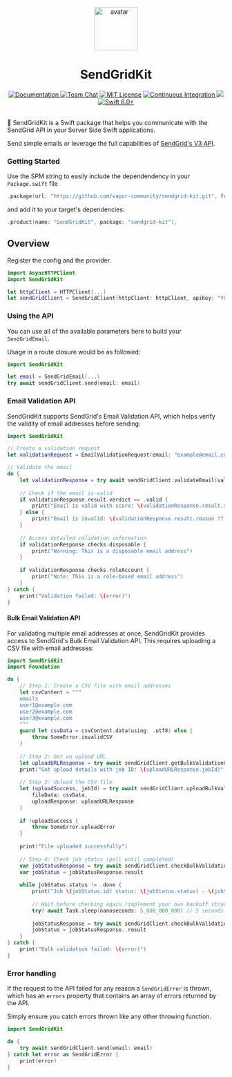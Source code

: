<div align="center">
    <img src="https://avatars.githubusercontent.com/u/26165732?s=200&v=4" width="100" height="100" alt="avatar" />
    <h1>SendGridKit</h1>
    <a href="https://swiftpackageindex.com/vapor-community/sendgrid-kit/documentation">
        <img src="https://design.vapor.codes/images/readthedocs.svg" alt="Documentation">
    </a>
    <a href="https://discord.gg/vapor"><img src="https://design.vapor.codes/images/discordchat.svg" alt="Team Chat"></a>
    <a href="LICENSE"><img src="https://design.vapor.codes/images/mitlicense.svg" alt="MIT License"></a>
    <a href="https://github.com/vapor-community/sendgrid-kit/actions/workflows/test.yml">
        <img src="https://img.shields.io/github/actions/workflow/status/vapor-community/sendgrid-kit/test.yml?event=push&style=plastic&logo=github&label=tests&logoColor=%23ccc" alt="Continuous Integration">
    </a>
    <a href="https://codecov.io/github/vapor-community/sendgrid-kit">
        <img src="https://img.shields.io/codecov/c/github/vapor-community/sendgrid-kit?style=plastic&logo=codecov&label=codecov">
    </a>
    <a href="https://swift.org">
        <img src="https://design.vapor.codes/images/swift60up.svg" alt="Swift 6.0+">
    </a>
</div>
<br>

📧 SendGridKit is a Swift package that helps you communicate with the SendGrid API in your Server Side Swift applications.

Send simple emails or leverage the full capabilities of [SendGrid's V3 API](https://www.twilio.com/docs/sendgrid/api-reference/mail-send/mail-send).

### Getting Started

Use the SPM string to easily include the dependendency in your `Package.swift` file

```swift
.package(url: "https://github.com/vapor-community/sendgrid-kit.git", from: "3.0.0"),
```

and add it to your target's dependencies:

```swift
.product(name: "SendGridKit", package: "sendgrid-kit"),
```

## Overview

Register the config and the provider.

```swift
import AsyncHTTPClient
import SendGridKit

let httpClient = HTTPClient(...)
let sendGridClient = SendGridClient(httpClient: httpClient, apiKey: "YOUR_API_KEY")
```

### Using the API

You can use all of the available parameters here to build your `SendGridEmail`.

Usage in a route closure would be as followed:

```swift
import SendGridKit

let email = SendGridEmail(...)
try await sendGridClient.send(email: email)
```

### Email Validation API

SendGridKit supports SendGrid's Email Validation API, which helps verify the validity of email addresses before sending:

```swift
import SendGridKit

// Create a validation request
let validationRequest = EmailValidationRequest(email: "example@email.com")

// Validate the email
do {
    let validationResponse = try await sendGridClient.validateEmail(validationRequest: validationRequest)
    
    // Check if the email is valid
    if validationResponse.result.verdict == .valid {
        print("Email is valid with score: \(validationResponse.result.score)")
    } else {
        print("Email is invalid: \(validationResponse.result.reason ?? "Unknown reason")")
    }
    
    // Access detailed validation information
    if validationResponse.checks.disposable {
        print("Warning: This is a disposable email address")
    }
    
    if validationResponse.checks.roleAccount {
        print("Note: This is a role-based email address")
    }
} catch {
    print("Validation failed: \(error)")
}
```

#### Bulk Email Validation API

For validating multiple email addresses at once, SendGridKit provides access to SendGrid's Bulk Email Validation API. This requires uploading a CSV file with email addresses:

```swift
import SendGridKit
import Foundation

do {
    // Step 1: Create a CSV file with email addresses
    let csvContent = """
    emails
    user1@example.com
    user2@example.com
    user3@example.com
    """
    guard let csvData = csvContent.data(using: .utf8) else {
        throw SomeError.invalidCSV
    }
    
    // Step 2: Get an upload URL
    let uploadURLResponse = try await sendGridClient.getBulkValidationUploadURL(fileType: .csv)
    print("Got upload details with job ID: \(uploadURLResponse.jobId)")
    
    // Step 3: Upload the CSV file
    let (uploadSuccess, jobId) = try await sendGridClient.uploadBulkValidationFile(
        fileData: csvData,
        uploadResponse: uploadURLResponse
    )
    
    if !uploadSuccess {
        throw SomeError.uploadError
    }
    
    print("File uploaded successfully")
    
    // Step 4: Check job status (poll until completed)
    var jobStatusResponse = try await sendGridClient.checkBulkValidationStatus(jobId: jobId)
    var jobStatus = jobStatusResponse.result
    
    while jobStatus.status != .done {
        print("Job \(jobStatus.id) status: \(jobStatus.status) - \(jobStatus.segmentsProcessed)/\(jobStatus.segments) segments processed")
        
        // Wait before checking again (implement your own backoff strategy)
        try? await Task.sleep(nanoseconds: 5_000_000_000) // 5 seconds
        
        jobStatusResponse = try await sendGridClient.checkBulkValidationStatus(jobId: jobId)
        jobStatus = jobStatusResponse..result
    }
} catch {
    print("Bulk validation failed: \(error)")
}
```

### Error handling

If the request to the API failed for any reason a `SendGridError` is thrown, which has an `errors` property that contains an array of errors returned by the API.

Simply ensure you catch errors thrown like any other throwing function.

```swift
import SendGridKit

do {
    try await sendGridClient.send(email: email)
} catch let error as SendGridError {
    print(error)
}
```
